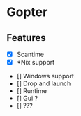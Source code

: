 # Gopter

## Features
- [x] Scantime
- [x] \*Nix support
- [] Windows support
- [] Drop and launch
- [] Runtime
- [] Gui ?
- [] ???

